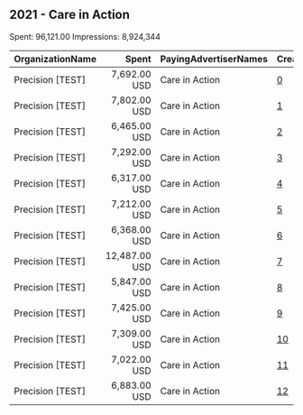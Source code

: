 ## 2021 - Care in Action 
Spent: 96,121.00
Impressions: 8,924,344

|OrganizationName|Spent|PayingAdvertiserNames|CreativeUrls|Impressions|Genders|AgeBrackets|CountryCodes|BillingAddresses|CandidateBallotInformation|
|:---|---:|:---|:---|---:|:---|:---|:---|:---|:---|
|Precision [TEST]|7,692.00 USD|Care in Action|[0](https://www.snap.com/political-ads/asset/4b12dc9927775cf8bb75ebfac6cdbe6fd42b7a904414f71bb03ab41f191e5f75?mediaType=png)|905,908||18+|united states|"1121 14th Street NW Suite 700,Washington,20005,US"|Care in Action|
|Precision [TEST]|7,802.00 USD|Care in Action|[1](https://www.snap.com/political-ads/asset/4dfb6fd17724c726a6182a63a5287b23010a846a01706a860c91eb888206b2d2?mediaType=png)|904,848||18+|united states|"1121 14th Street NW Suite 700,Washington,20005,US"|Care in Action|
|Precision [TEST]|6,465.00 USD|Care in Action|[2](https://www.snap.com/political-ads/asset/4b12dc9927775cf8bb75ebfac6cdbe6fd42b7a904414f71bb03ab41f191e5f75?mediaType=png)|842,905||18+|united states|"1121 14th Street NW Suite 700,Washington,20005,US"|Care in Action|
|Precision [TEST]|7,292.00 USD|Care in Action|[3](https://www.snap.com/political-ads/asset/0c94e2654f7bb140d546c82d08ae542b9099de0a8c2e9434f2c2a99823145be3?mediaType=jpg)|842,888||18+|united states|"1121 14th Street NW Suite 700,Washington,20005,US"|Care in Action|
|Precision [TEST]|6,317.00 USD|Care in Action|[4](https://www.snap.com/political-ads/asset/4dfb6fd17724c726a6182a63a5287b23010a846a01706a860c91eb888206b2d2?mediaType=png)|838,666||18+|united states|"1121 14th Street NW Suite 700,Washington,20005,US"|Care in Action|
|Precision [TEST]|7,212.00 USD|Care in Action|[5](https://www.snap.com/political-ads/asset/731f5402a8c465697aea50b90b0af53687622b0f4834ce9cba7b9e649fd3ebb1?mediaType=mp4)|832,922||18+|united states|"1121 14th Street NW Suite 700,Washington,20005,US"|Care in Action|
|Precision [TEST]|6,368.00 USD|Care in Action|[6](https://www.snap.com/political-ads/asset/0c94e2654f7bb140d546c82d08ae542b9099de0a8c2e9434f2c2a99823145be3?mediaType=jpg)|825,776||18+|united states|"1121 14th Street NW Suite 700,Washington,20005,US"|Care in Action|
|Precision [TEST]|12,487.00 USD|Care in Action|[7](https://www.snap.com/political-ads/asset/b1881d610981f570b2349f31c7574a31911fd02f6dceeb400a42048bcf04da2c?mediaType=png)|784,762|FEMALE|18+|united states|"1121 14th Street NW Suite 700,Washington,20005,US"|Virginia Election|
|Precision [TEST]|5,847.00 USD|Care in Action|[8](https://www.snap.com/political-ads/asset/731f5402a8c465697aea50b90b0af53687622b0f4834ce9cba7b9e649fd3ebb1?mediaType=mp4)|775,211||18+|united states|"1121 14th Street NW Suite 700,Washington,20005,US"|Care in Action|
|Precision [TEST]|7,425.00 USD|Care in Action|[9](https://www.snap.com/political-ads/asset/4b12dc9927775cf8bb75ebfac6cdbe6fd42b7a904414f71bb03ab41f191e5f75?mediaType=png)|354,751||18+|united states|"1121 14th Street NW Suite 700,Washington,20005,US"|Care in Action|
|Precision [TEST]|7,309.00 USD|Care in Action|[10](https://www.snap.com/political-ads/asset/4dfb6fd17724c726a6182a63a5287b23010a846a01706a860c91eb888206b2d2?mediaType=png)|349,521||18+|united states|"1121 14th Street NW Suite 700,Washington,20005,US"|Care in Action|
|Precision [TEST]|7,022.00 USD|Care in Action|[11](https://www.snap.com/political-ads/asset/0c94e2654f7bb140d546c82d08ae542b9099de0a8c2e9434f2c2a99823145be3?mediaType=jpg)|337,367||18+|united states|"1121 14th Street NW Suite 700,Washington,20005,US"|Care in Action|
|Precision [TEST]|6,883.00 USD|Care in Action|[12](https://www.snap.com/political-ads/asset/731f5402a8c465697aea50b90b0af53687622b0f4834ce9cba7b9e649fd3ebb1?mediaType=mp4)|328,819||18+|united states|"1121 14th Street NW Suite 700,Washington,20005,US"|Care in Action|
